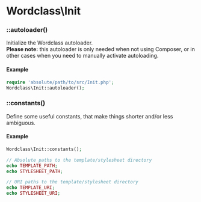 # Wordclass\Init

### ::autoloader()
Initialize the Wordclass autoloader.  
**Please note:** this autoloader is only needed when not using Composer, or in other cases when you need to manually activate autoloading.

#### Example
```php
require 'absolute/path/to/src/Init.php';
Wordclass\Init::autoloader();
```

### ::constants()
Define some useful constants, that make things shorter and/or less ambiguous.

#### Example
```php
Wordclass\Init::constants();

// Absolute paths to the template/stylesheet directory
echo TEMPLATE_PATH;
echo STYLESHEET_PATH;

// URI paths to the template/stylesheet directory
echo TEMPLATE_URI;
echo STYLESHEET_URI;
```
